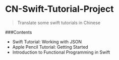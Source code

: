 # CN-Swift-Tutorial-Project

>Translate some swift tutorials in Chinese

###Contents
* Swift Tutorial: Working with JSON
* Apple Pencil Tutorial: Getting Started
* Introduction to Functional Programming in Swift
